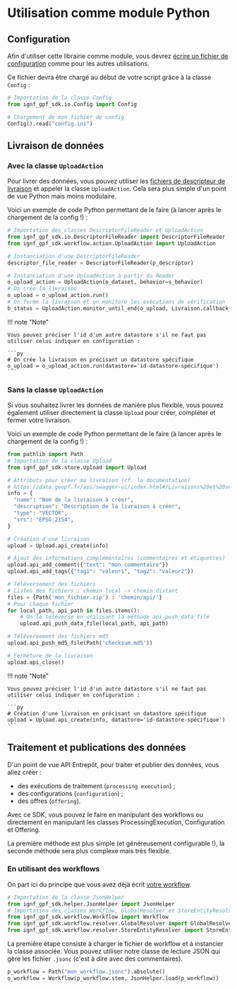 # Utilisation comme module Python

## Configuration

Afin d'utiliser cette librairie comme module, vous devrez [écrire un fichier de configuration](configuration.md) comme pour les autres utilisations.

Ce fichier devra être chargé au début de votre script grâce à la classe `Config` :

```py
# Importation de la classe Config
from ignf_gpf_sdk.io.Config import Config

# Chargement de mon fichier de config
Config().read("config.ini")
```

## Livraison de données

### Avec la classe `UploadAction`

Pour livrer des données, vous pouvez utiliser les [fichiers de descripteur de livraison](upload_descriptor.md) et appeler la classe `UploadAction`.
Cela sera plus simple d'un point de vue Python mais moins modulaire.

Voici un exemple de code Python permettant de le faire (à lancer après le chargement de la config !) :

```py
# Importation des classes DescriptorFileReader et UploadAction
from ignf_gpf_sdk.io.DescriptorFileReader import DescriptorFileReader
from ignf_gpf_sdk.workflow.action.UploadAction import UploadAction

# Instanciation d'une DescriptorFileReader
descriptor_file_reader = DescriptorFileReader(p_descriptor)

# Instanciation d'une UploadAction à partir du Reader
o_upload_action = UploadAction(o_dataset, behavior=s_behavior)
# On crée la livraison
o_upload = o_upload_action.run()
# On ferme la livraison et on monitore les exécutions de vérification
b_status = UploadAction.monitor_until_end(o_upload, Livraison.callback_check)
```

!!! note "Note"

    Vous pouvez préciser l'id d'un autre datastore s'il ne faut pas utiliser celui indiquer en configuration :

    ```py
    # On crée la livraison en précisant un datastore spécifique
    o_upload = o_upload_action.run(datastore='id-datastore-spécifique')
    ```

### Sans la classe `UploadAction`

Si vous souhaitez livrer les données de manière plus flexible, vous pouvez également utiliser directement la classe `Upload` pour créer, compléter et fermer votre livraison.

Voici un exemple de code Python permettant de le faire (à lancer après le chargement de la config !) :

```py
from pathlib import Path
# Importation de la classe Upload
from ignf_gpf_sdk.store.Upload import Upload

# Attributs pour créer ma livraison (cf. la documentation)
# https://data.geopf.fr/api/swagger-ui/index.html#/Livraisons%20et%20vérifications/create
info = {
  "name": "Nom de la livraison à créer",
  "description": "Description de la livraison à créer",
  "type": "VECTOR",
  "srs": "EPSG:2154",
}

# Création d'une livraison
upload = Upload.api_create(info)

# Ajout des informations complémentaires (commentaires et étiquettes)
upload.api_add_comment({"text": "mon commentaire"})
upload.api_add_tags({"tag1": "valeur1", "tag2": "valeur2"})

# Téléversement des fichiers
# Listes des fichiers : chemin local -> chemin distant
files = {Path('mon_fichier.zip') : 'chemin/api/'}
# Pour chaque fichier
for local_path, api_path in files.items():
    # On le téléverse en utilisant la méthode api_push_data_file
    upload.api_push_data_file(local_path, api_path)

# Téléversement des fichiers md5
upload.api_push_md5_file(Path('checksum.md5'))

# Fermeture de la livraison
upload.api_close()
```

!!! note "Note"

    Vous pouvez préciser l'id d'un autre datastore s'il ne faut pas utiliser celui indiquer en configuration :

    ```py
    # Création d'une livraison en précisant un datastore spécifique
    upload = Upload.api_create(info, datastore='id-datastore-spécifique')
    ```

## Traitement et publications des données

D'un point de vue API Entrepôt, pour traiter et publier des données, vous allez créer :

* des exécutions de traitement (`processing execution`) ;
* des configurations (`configuration`) ;
* des offres (`offering`).

Avec ce SDK, vous pouvez le faire en manipulant des workflows ou directement en manipulant les classes ProcessingExecution, Configuration et Offering.

La première méthode est plus simple (et généreusement configurable !), la seconde méthode sera plus complexe mais très flexible.

### En utilisant des workflows

On part ici du principe que vous avez déjà écrit [votre workflow](workflow.md).

```py
# Importation de la classe JsonHelper
from ignf_gpf_sdk.helper.JsonHelper import JsonHelper
# Importation des classes Workflow, GlobalResolver et StoreEntityResolver
from ignf_gpf_sdk.workflow.Workflow import Workflow
from ignf_gpf_sdk.workflow.resolver.GlobalResolver import GlobalResolver
from ignf_gpf_sdk.workflow.resolver.StoreEntityResolver import StoreEntityResolver
```

La première étape consiste à charger le fichier de workflow et à instancier la classe associée. Vous pouvez utiliser notre classe de lecture JSON qui gère les fichier `.jsonc` (c'est à dire avec des commentaires).

```py
p_workflow = Path("mon_workflow.jsonc").absolute()
o_workflow = Workflow(p_workflow.stem, JsonHelper.load(p_workflow))
```
